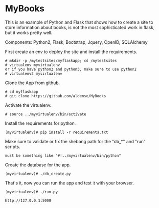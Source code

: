 MyBooks
=======

This is an example of Python and Flask that shows how to create a site to store
information about books, is not the most sophisticated work in flask, but it works pretty well.

Components:
Python2, Flask, Bootstrap, Jquery, OpenID, SQLAlchemy

First create an env to deploy the site and install the requirements.

    # mkdir -p /mytestsites/myflaskapp; cd /mytestsites
    # virtualenv myvirtualenv
    or if you have python2 and python3, make sure to use python2
    # virtualenv2 myvirtualenv

Clone the App from github.

    # cd myflaskapp
    # git clone https://github.com/aldenso/MyBooks

Activate the virtualenv.

    # source ../myvirtualenv/bin/activate

Install the requirements for python.

    (myvirtualenv)# pip install -r requirements.txt

Make sure to validate or fix the shebang path for the "db_*" and "run" scripts.

    must be something like "#!../myvirtualenv/bin/python"

Create the database for the app.

    (myvirtualenv)# ./db_create.py

That's it, now you can run the app and test it with your browser.

    (myvirtualenv)# ./run.py

    http://127.0.0.1:5000